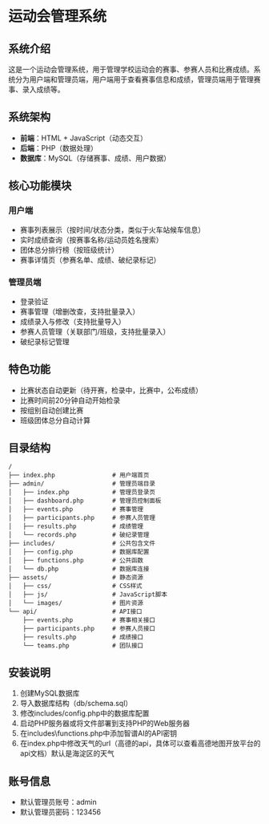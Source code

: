 # 运动会管理系统

## 系统介绍
这是一个运动会管理系统，用于管理学校运动会的赛事、参赛人员和比赛成绩。系统分为用户端和管理员端，用户端用于查看赛事信息和成绩，管理员端用于管理赛事、录入成绩等。

## 系统架构
- **前端**：HTML + JavaScript（动态交互）
- **后端**：PHP（数据处理）
- **数据库**：MySQL（存储赛事、成绩、用户数据）

## 核心功能模块

### 用户端
- 赛事列表展示（按时间/状态分类，类似于火车站候车信息）
- 实时成绩查询（按赛事名称/运动员姓名搜索）
- 团体总分排行榜（按班级统计）
- 赛事详情页（参赛名单、成绩、破纪录标记）

### 管理员端
- 登录验证
- 赛事管理（增删改查，支持批量录入）
- 成绩录入与修改（支持批量导入）
- 参赛人员管理（关联部门/班级，支持批量录入）
- 破纪录标记管理

## 特色功能
- 比赛状态自动更新（待开赛，检录中，比赛中，公布成绩）
- 比赛时间前20分钟自动开始检录
- 按组别自动创建比赛
- 班级团体总分自动计算

## 目录结构
```
/
├── index.php                # 用户端首页
├── admin/                   # 管理员端目录
│   ├── index.php            # 管理员登录页
│   ├── dashboard.php        # 管理员控制面板
│   ├── events.php           # 赛事管理
│   ├── participants.php     # 参赛人员管理
│   ├── results.php          # 成绩管理
│   └── records.php          # 破纪录管理
├── includes/                # 公共包含文件
│   ├── config.php           # 数据库配置
│   ├── functions.php        # 公共函数
│   └── db.php               # 数据库连接
├── assets/                  # 静态资源
│   ├── css/                 # CSS样式
│   ├── js/                  # JavaScript脚本
│   └── images/              # 图片资源
└── api/                     # API接口
    ├── events.php           # 赛事相关接口
    ├── participants.php     # 参赛人员接口
    ├── results.php          # 成绩接口
    └── teams.php            # 团队接口
```

## 安装说明
1. 创建MySQL数据库
2. 导入数据库结构（db/schema.sql）
3. 修改includes/config.php中的数据库配置
4. 启动PHP服务器或将文件部署到支持PHP的Web服务器
5. 在includes\functions.php中添加智谱AI的API密钥
6. 在index.php中修改天气的url（高德的api，具体可以查看高德地图开放平台的api文档）默认是海淀区的天气

## 账号信息
- 默认管理员账号：admin
- 默认管理员密码：123456 
